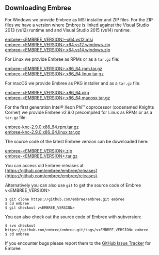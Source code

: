 Downloading Embree
------------------

For Windows we provide Embree as MSI installer and ZIP files. For the
ZIP files we have a version where Embree is linked against the Visual
Studio 2013 (vs12) runtime and and Visual Studio 2015 (vs14) runtime:

[embree-<EMBREE_VERSION>-x64.vs12.msi](https://github.com/embree/embree/releases/download/v<EMBREE_VERSION>/embree-<EMBREE_VERSION>.x64.vs12.msi)  
[embree-<EMBREE_VERSION>.x64.vs12.windows.zip](https://github.com/embree/embree/releases/download/v<EMBREE_VERSION>/embree-<EMBREE_VERSION>.x64.vs12.windows.zip)  
[embree-<EMBREE_VERSION>.x64.vs14.windows.zip](https://github.com/embree/embree/releases/download/v<EMBREE_VERSION>/embree-<EMBREE_VERSION>.x64.vs14.windows.zip)  

For Linux we provide Embree as RPMs or as a `tar.gz` file:

[embree-<EMBREE_VERSION>.x86_64.rpm.tar.gz](https://github.com/embree/embree/releases/download/v<EMBREE_VERSION>/embree-<EMBREE_VERSION>.x86_64.rpm.tar.gz)  
[embree-<EMBREE_VERSION>.x86_64.linux.tar.gz](https://github.com/embree/embree/releases/download/v<EMBREE_VERSION>/embree-<EMBREE_VERSION>.x86_64.linux.tar.gz)  

For macOS we provide Embree as PKG installer and as a `tar.gz` file:

[embree-<EMBREE_VERSION>.x86_64.pkg](https://github.com/embree/embree/releases/download/v<EMBREE_VERSION>/embree-<EMBREE_VERSION>.x86_64.pkg)  
[embree-<EMBREE_VERSION>.x86_64.macosx.tar.gz](https://github.com/embree/embree/releases/download/v<EMBREE_VERSION>/embree-<EMBREE_VERSION>.x86_64.macosx.tar.gz)

For the first generation Intel® Xeon Phi™ coprocessor (codenamed Knights Corner) we provide Embree v2.9.0 precompiled for Linux as RPMs or as a `tar.gz` file:

[embree-knc-2.9.0.x86_64.rpm.tar.gz](https://github.com/embree/embree/releases/download/v2.9.0/embree-knc-2.9.0.x86_64.rpm.tar.gz)  
[embree-knc-2.9.0.x86_64.linux.tar.gz](https://github.com/embree/embree/releases/download/v2.9.0/embree-knc-2.9.0.x86_64.linux.tar.gz)  

The source code of the latest Embree version can be downloaded here:

[embree-<EMBREE_VERSION>.zip](https://github.com/embree/embree/archive/v<EMBREE_VERSION>.zip)  
[embree-<EMBREE_VERSION>.tar.gz](https://github.com/embree/embree/archive/v<EMBREE_VERSION>.tar.gz)

You can access old Embree releases at [https://github.com/embree/embree/releases](https://github.com/embree/embree/releases).

Alternatively you can also use `git` to get the source code of Embree v<EMBREE_VERSION>

    $ git clone https://github.com/embree/embree.git embree
    $ cd embree
    $ git checkout v<EMBREE_VERSION>

You can also check out the source code of Embree with subversion:

    $ svn checkout https://github.com/embree/embree.git/tags/v<EMBREE_VERSION> embree
    $ cd embree

If you encounter bugs please report them to the [GitHub Issue
Tracker](https://github.com/embree/embree/issues) for Embree.


